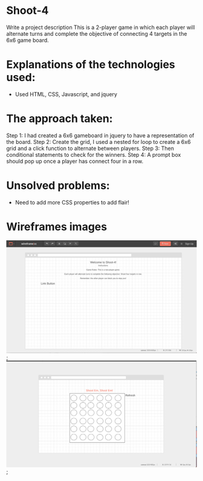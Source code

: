 # Shoot-4
Write a project description
This is a 2-player game in which each player will alternate turns and complete the objective of connecting 4 targets
in the 6x6 game board. 

# Explanations of the technologies used:
- Used HTML, CSS, Javascript, and jquery 

# The approach taken:
Step 1: I had created a 6x6 gameboard in jquery to have a representation of the board. 
Step 2: Create the grid, I used a nested for loop to create a 6x6 grid and a click function to alternate between players.
Step 3: Then  conditional statements to check for the winners.
Step 4: A prompt box should pop up once a player has connect four in a row. 

# Unsolved problems:
+ Need to add more CSS properties to add flair!


# Wireframes images
![](./images/wireframelanding.png);
![](./images/wireframegamepage.png);


